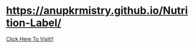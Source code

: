 # https://anupkrmistry.github.io/Nutrition-Label/
[Click Here To Visit!!](https://anupkrmistry.github.io/Nutrition-Label/ "Home")
